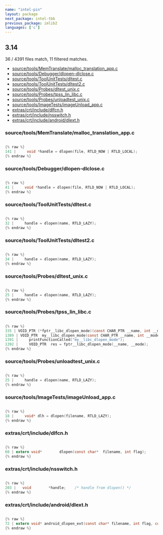 ```yaml
---
name: "intel-pin"
layout: package
next_package: intel-tbb
previous_package: imlib2
languages: ['c']
---
```

## 3.14
36 / 4391 files match, 11 filtered matches.

 - [source/tools/MemTranslate/malloc_translation_app.c](#sourcetoolsmemtranslatemalloc_translation_appc)
 - [source/tools/Debugger/dlopen-dlclose.c](#sourcetoolsdebuggerdlopen-dlclosec)
 - [source/tools/ToolUnitTests/dltest.c](#sourcetoolstoolunittestsdltestc)
 - [source/tools/ToolUnitTests/dltest2.c](#sourcetoolstoolunittestsdltest2c)
 - [source/tools/Probes/dltest_unix.c](#sourcetoolsprobesdltest_unixc)
 - [source/tools/Probes/tpss_lin_libc.c](#sourcetoolsprobestpss_lin_libcc)
 - [source/tools/Probes/unloadtest_unix.c](#sourcetoolsprobesunloadtest_unixc)
 - [source/tools/ImageTests/imageUnload_app.c](#sourcetoolsimagetestsimageunload_appc)
 - [extras/crt/include/dlfcn.h](#extrascrtincludedlfcnh)
 - [extras/crt/include/nsswitch.h](#extrascrtincludensswitchh)
 - [extras/crt/include/android/dlext.h](#extrascrtincludeandroiddlexth)

### source/tools/MemTranslate/malloc_translation_app.c

```c

{% raw %}
141 |     void *handle = dlopen(file, RTLD_NOW | RTLD_LOCAL);
{% endraw %}

```
### source/tools/Debugger/dlopen-dlclose.c

```c

{% raw %}
41 |     void *handle = dlopen(file, RTLD_NOW | RTLD_LOCAL);
{% endraw %}

```
### source/tools/ToolUnitTests/dltest.c

```c

{% raw %}
32 |     handle = dlopen(name, RTLD_LAZY);
{% endraw %}

```
### source/tools/ToolUnitTests/dltest2.c

```c

{% raw %}
34 |     handle = dlopen(name, RTLD_LAZY);
{% endraw %}

```
### source/tools/Probes/dltest_unix.c

```c

{% raw %}
25 |     handle = dlopen(name, RTLD_LAZY);
{% endraw %}

```
### source/tools/Probes/tpss_lin_libc.c

```c

{% raw %}
335 | VOID_PTR (*fptr__libc_dlopen_mode)(const CHAR_PTR __name, int __mode);
1389 | VOID_PTR  my__libc_dlopen_mode(const CHAR_PTR __name, int __mode) 
1391 |     printFunctionCalled("my__libc_dlopen_mode");
1392 |     VOID_PTR  res = fptr__libc_dlopen_mode(__name, __mode);
{% endraw %}

```
### source/tools/Probes/unloadtest_unix.c

```c

{% raw %}
25 |     handle = dlopen(name, RTLD_LAZY);
{% endraw %}

```
### source/tools/ImageTests/imageUnload_app.c

```c

{% raw %}
18 |     void* dlh = dlopen(filename, RTLD_LAZY);
{% endraw %}

```
### extras/crt/include/dlfcn.h

```c

{% raw %}
60 | extern void*        dlopen(const char*  filename, int flag);
{% endraw %}

```
### extras/crt/include/nsswitch.h

```c

{% raw %}
203 | 	void		*handle;	/* handle from dlopen() */
{% endraw %}

```
### extras/crt/include/android/dlext.h

```c

{% raw %}
72 | extern void* android_dlopen_ext(const char* filename, int flag, const android_dlextinfo* extinfo);
{% endraw %}

```